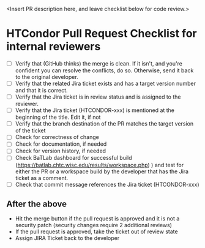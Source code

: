 <Insert PR description here, and leave checklist below for code review.>

# HTCondor Pull Request Checklist for internal reviewers

- [ ] Verify that (GitHub thinks) the merge is clean. If it isn't, and you're confident you can resolve the conflicts, do so. Otherwise, send it back to the original developer.
- [ ] Verify that the related Jira ticket exists and has a target version number and that it is correct.
- [ ] Verify that the Jira ticket is in review status and is assigned to the reviewer.
- [ ] Verify that the Jira ticket (HTCONDOR-xxx) is mentioned at the beginning of the title. Edit it, if not
- [ ] Verify that the branch destination of the PR matches the target version of the ticket
- [ ] Check for correctness of change
- [ ] Check for documentation, if needed
- [ ] Check for version history, if needed
- [ ] Check BaTLab dashboard for successful build (https://batlab.chtc.wisc.edu/results/workspace.php) ) and test for either the PR or a workspace build by the developer that has the Jira ticket as a comment.
- [ ] Check that commit message references the Jira ticket (HTCONDOR-xxx)

## After the above
- Hit the merge button if the pull request is approved and it is not a security patch (security changes require 2 additional reviews)
- If the pull request is approved, take the ticket out of review state
- Assign JIRA Ticket back to the developer
